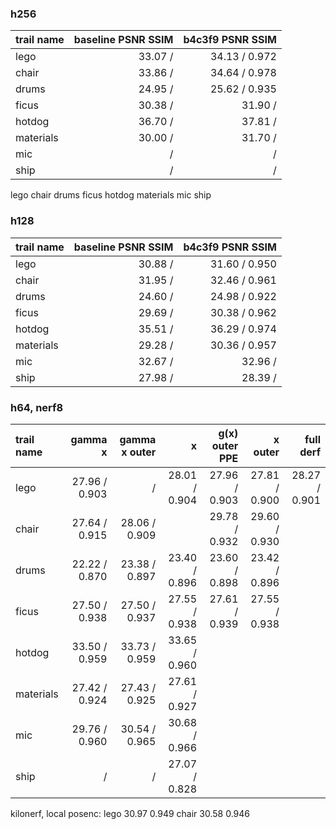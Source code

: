 ### h256

| trail name | baseline PSNR  SSIM | b4c3f9 PSNR  SSIM |
|:-----------|--------------------:|------------------:|
| lego       |    33.07 /     |   34.13 / 0.972   | 
| chair      |    33.86 /     |   34.64 / 0.978   | 
| drums      |    24.95 /     |   25.62 / 0.935   |
| ficus      |    30.38 /     |   31.90 /    | <- config aligned from here
| hotdog     |    36.70 /     |   37.81 /    |
| materials  |    30.00 /     |   31.70 /    |
| mic        |     /     |    /    |
| ship       |     /     |    /    |

lego chair drums ficus hotdog materials mic ship

### h128

| trail name | baseline PSNR  SSIM | b4c3f9 PSNR  SSIM |
|:-----------|--------------------:|------------------:|
| lego       |    30.88 /     |   31.60 / 0.950   | 
| chair      |    31.95 /     |   32.46 / 0.961   | 
| drums      |    24.60 /     |   24.98 / 0.922   |
| ficus      |    29.69 /     |   30.38 / 0.962   |
| hotdog     |    35.51 /     |   36.29 / 0.974   | <-config aligned from here
| materials  |    29.28 /     |   30.36 / 0.957   |
| mic        |    32.67 /     |   32.96 /    |
| ship       |    27.98 /     |   28.39 /    |

### h64, nerf8

| trail name |    gamma x    | gamma x outer |       x       | g(x) outer PPE |    x outer    |   full derf   |
|:-----------|--------------:|--------------:|--------------:|---------------:|--------------:|--------------:|
| lego       | 27.96 / 0.903 |       /       | 28.01 / 0.904 | 27.96 / 0.903  | 27.81 / 0.900 | 28.27 / 0.901 |
| chair      | 27.64 / 0.915 | 28.06 / 0.909 |               | 29.78 / 0.932  | 29.60 / 0.930 |
| drums      | 22.22 / 0.870 | 23.38 / 0.897 | 23.40 / 0.896 | 23.60 / 0.898  | 23.42 / 0.896 |
| ficus      | 27.50 / 0.938 | 27.50 / 0.937 | 27.55 / 0.938 | 27.61 / 0.939  | 27.55 / 0.938 |
| hotdog     | 33.50 / 0.959 | 33.73 / 0.959 | 33.65 / 0.960 | 
| materials  | 27.42 / 0.924 | 27.43 / 0.925 | 27.61 / 0.927 | 
| mic        | 29.76 / 0.960 | 30.54 / 0.965 | 30.68 / 0.966 | 
| ship       |       /       |       /       | 27.07 / 0.828 |

kilonerf, local posenc: 
lego 30.97 0.949
chair 30.58 0.946
